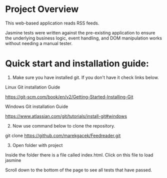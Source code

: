 # Project Overview

This web-based application reads RSS feeds.

Jasmine tests were written against the pre-existing application to ensure the underlying business logic, event handling, and DOM manipulation works without needing a manual tester.

# Quick start and installation guide:

1. Make sure you have installed git. If you don't have it check links below.

Linux Git installation Guide

https://git-scm.com/book/en/v2/Getting-Started-Installing-Git

Windows Git installation Guide

https://www.atlassian.com/git/tutorials/install-git#windows

2. Now use command below to clone the repository.

git clone https://github.com/marekgacek/Feedreader.git

3. Open folder with project

Inside the folder there is a file called index.html. Click on this file to load jasmine

Scroll down to the bottom of the page to see all tests that have passed.
